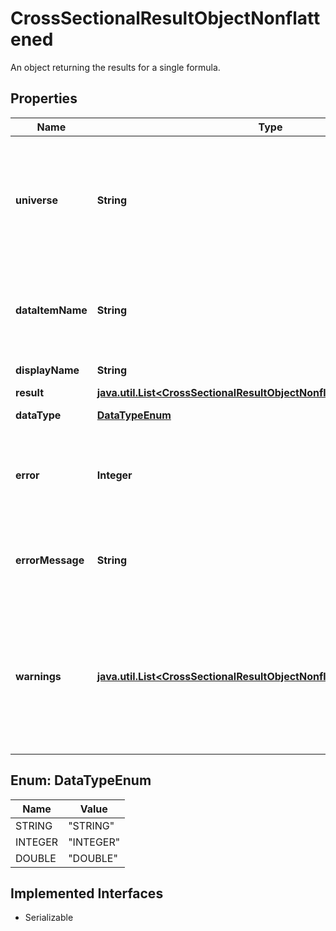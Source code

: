 

# CrossSectionalResultObjectNonflattened

An object returning the results for a single formula.

## Properties

Name | Type | Description | Notes
------------ | ------------- | ------------- | -------------
**universe** | **String** | If &#x60;universe&#x60; is submitted instead of &#x60;ids&#x60;, then the universe attribute will display the universe expression requested. |  [optional]
**dataItemName** | **String** | Name of data item (requestId, requested Screening formula, or fsymId) | 
**displayName** | **String** | Display Name. |  [optional]
**result** | [**java.util.List&lt;CrossSectionalResultObjectNonflattenedResultAttribute&gt;**](CrossSectionalResultObjectNonflattenedResultAttribute.md) |  | 
**dataType** | [**DataTypeEnum**](#DataTypeEnum) | Data type of the data item | 
**error** | **Integer** | Data item error indicator.  * Zero – success  * Non-zero – failure  | 
**errorMessage** | **String** | If error is non-zero, errorMessage will display the Screening formula error. |  [optional]
**warnings** | [**java.util.List&lt;CrossSectionalResultObjectNonflattenedWarnings&gt;**](CrossSectionalResultObjectNonflattenedWarnings.md) | Screening formula warnings. This attribute is only displayed if warnings are generated in the execution of the Screening formula. |  [optional]



## Enum: DataTypeEnum

Name | Value
---- | -----
STRING | &quot;STRING&quot;
INTEGER | &quot;INTEGER&quot;
DOUBLE | &quot;DOUBLE&quot;


## Implemented Interfaces

* Serializable


